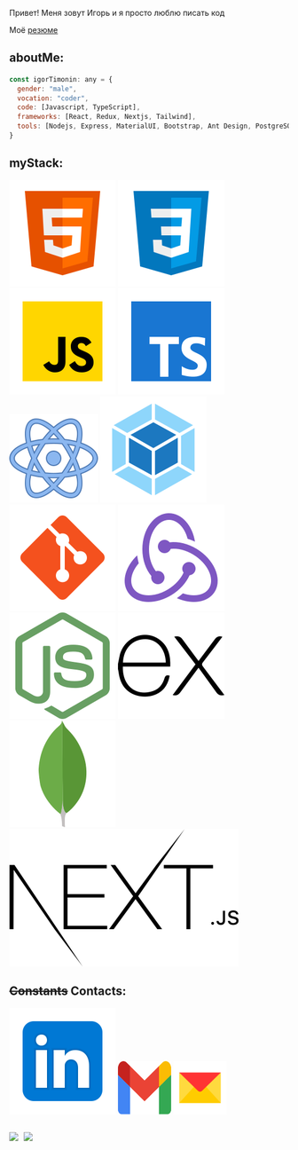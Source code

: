 Привет! Меня зовут Игорь и я просто люблю писать код

Моё [резюме](https://myresume.ru/resume/A1hIMitPXYl/)

## aboutMe:
```js
const igorTimonin: any = {
  gender: "male",
  vocation: "coder",
  code: [Javascript, TypeScript],
  frameworks: [React, Redux, Nextjs, Tailwind],
  tools: [Nodejs, Express, MaterialUI, Bootstrap, Ant Design, PostgreSQL, GraphQL, MongoDB, Webpack, Vite],
}
```


## myStack:
[<img src="./images/html-5.svg">](https://developer.mozilla.org/ru/docs/Glossary/HTML "HTML5")
[<img src="./images/css3.svg">](https://developer.mozilla.org/ru/docs/Glossary/CSS "CSS3")
[<img src="./images/JS.svg">](https://developer.mozilla.org/ru/docs/Web/JavaScript "JavaScript")
[<img src="./images/TS.svg">](https://www.typescriptlang.org/ "TypeScript")
[<img src="./images/react.svg">](https://reactjs.org/ "React") 
[<img src="./images/webpack.svg">](https://webpack.js.org/ "Webpack") <br>
[<img src="./images/git.svg">](https://ru.wikipedia.org/wiki/Git "Git")
[<img src="./images/redux.svg">](https://redux.js.org/ "Redux")
[<img src="./images/nodejs.svg">](https://nodejs.org/ "NodeJS")
[<img src="./images/expressjs.svg">](https://expressjs.com/ "Express")
[<img src="./images/mongodb.svg">](https://www.mongodb.com/home "MongoDB")
[<img src="./images/Nextjs.svg">](https://nextjs.org/ "Next.js")


## ~~Constants~~ Contacts:
[<img src="./images/Linkedin.svg">](https://www.linkedin.com/in/igor-timonin-750085232/)
[<img src="./images/gmail.svg" width="96px" height="96px">](mailto:lemut4nt@gmail.com)
[<img src="./images/Yandex_Mail_icon.svg" width="96px" height="96px">](mailto:mut4nt@yandex.ru)

##
<div>
  <a href="https://github-readme-stats.vercel.app/api?username=IgorTimonin&hide=contribs&show_icons=true&theme=vue">
    <img  align="left" height="130" style="margin-right: 10px" src="https://github-readme-stats.vercel.app/api?username=IgorTimonin&hide=contribs&show_icons=true&theme=vue" />
  </a>
  <a href="https://github-readme-stats.vercel.app/api/top-langs/?username=IgorTimonin&layout=compact&theme=vue">
    <img align="left" height="130" src="https://github-readme-stats.vercel.app/api/top-langs/?username=IgorTimonin&layout=compact&theme=vue" />
  </a>
</div>
